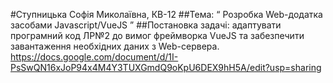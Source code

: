 #Ступницька Софія Миколаївна, КВ-12
##Тема: “ Розробка Web-додатка засобами Javascript/VueJS ”
##Постановка задачі: адаптувати програмний код ЛР№2 до вимог фреймворка VueJS та забезпечити завантаження необхідних даних з Web-сервера.
https://docs.google.com/document/d/1I-PsSwQN16xJoP94x4M4Y3TUXGmdQ9oKpU6DEX9hH5A/edit?usp=sharing
